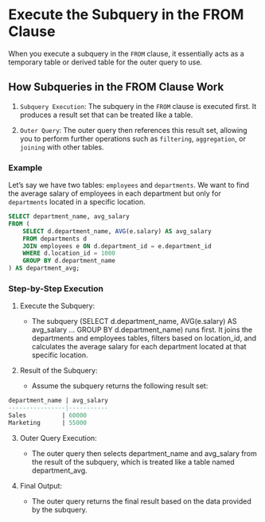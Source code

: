 # Execute the Subquery in the FROM Clause

When you execute a subquery in the `FROM` clause, it essentially acts as a temporary table or derived table for the outer query to use.

## How Subqueries in the FROM Clause Work

1. `Subquery Execution`: The subquery in the `FROM` clause is executed first. It produces a result set that can be treated like a table.

2. `Outer Query`: The outer query then references this result set, allowing you to perform further operations such as `filtering`, `aggregation`, or `joining` with other tables.

### Example

Let’s say we have two tables: `employees` and `departments`. We want to find the average salary of employees in each department but only for `departments` located in a specific location.

```sql
SELECT department_name, avg_salary
FROM (
    SELECT d.department_name, AVG(e.salary) AS avg_salary
    FROM departments d
    JOIN employees e ON d.department_id = e.department_id
    WHERE d.location_id = 1000
    GROUP BY d.department_name
) AS department_avg;
```

### Step-by-Step Execution

1. Execute the Subquery:

   - The subquery (SELECT d.department_name, AVG(e.salary) AS avg_salary ... GROUP BY d.department_name) runs first. It joins the departments and employees tables, filters based on location_id, and calculates the average salary for each department located at that specific location.

2. Result of the Subquery:

   - Assume the subquery returns the following result set:

```sql
department_name | avg_salary
----------------|-----------
Sales          | 60000
Marketing      | 55000
```

3. Outer Query Execution:

   - The outer query then selects department_name and avg_salary from the result of the subquery, which is treated like a table named department_avg.

4. Final Output:

   - The outer query returns the final result based on the data provided by the subquery.
